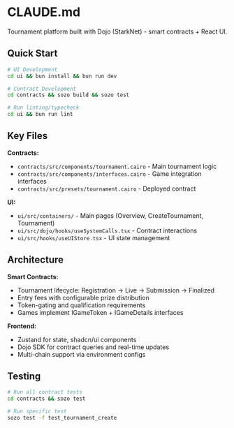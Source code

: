# CLAUDE.md

Tournament platform built with Dojo (StarkNet) - smart contracts + React UI.

## Quick Start

```bash
# UI Development
cd ui && bun install && bun run dev

# Contract Development  
cd contracts && sozo build && sozo test

# Run linting/typecheck
cd ui && bun run lint
```

## Key Files

**Contracts:**
- `contracts/src/components/tournament.cairo` - Main tournament logic
- `contracts/src/components/interfaces.cairo` - Game integration interfaces
- `contracts/src/presets/tournament.cairo` - Deployed contract

**UI:**
- `ui/src/containers/` - Main pages (Overview, CreateTournament, Tournament)
- `ui/src/dojo/hooks/useSystemCalls.tsx` - Contract interactions
- `ui/src/hooks/useUIStore.tsx` - UI state management

## Architecture

**Smart Contracts:**
- Tournament lifecycle: Registration → Live → Submission → Finalized
- Entry fees with configurable prize distribution
- Token-gating and qualification requirements
- Games implement IGameToken + IGameDetails interfaces

**Frontend:**
- Zustand for state, shadcn/ui components
- Dojo SDK for contract queries and real-time updates
- Multi-chain support via environment configs

## Testing

```bash
# Run all contract tests
cd contracts && sozo test

# Run specific test
sozo test -f test_tournament_create
```